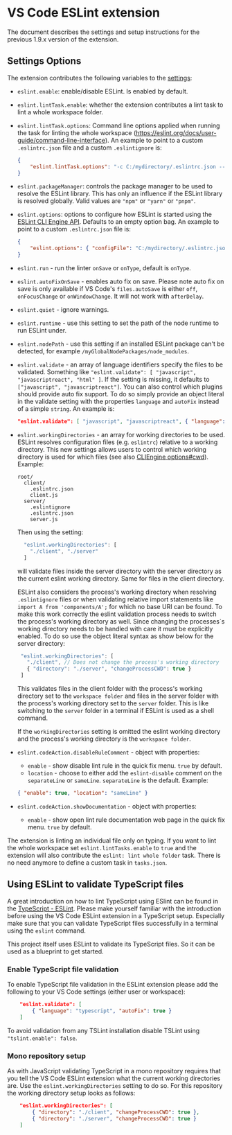 # VS Code ESLint extension

The document describes the settings and setup instructions for the previous
1.9.x version of the extension.

## Settings Options

The extension contributes the following variables to the
[settings](https://code.visualstudio.com/docs/customization/userandworkspace):

-   `eslint.enable`: enable/disable ESLint. Is enabled by default.
-   `eslint.lintTask.enable`: whether the extension contributes a lint task to
    lint a whole workspace folder.
-   `eslint.lintTask.options`: Command line options applied when running the
    task for linting the whole workspace
    (https://eslint.org/docs/user-guide/command-line-interface). An example to
    point to a custom `.eslintrc.json` file and a custom `.eslintignore` is:
    ```json
    {
    	"eslint.lintTask.options": "-c C:/mydirectory/.eslintrc.json --ignore-path C:/mydirectory/.eslintignore ."
    }
    ```
-   `eslint.packageManager`: controls the package manager to be used to resolve
    the ESLint library. This has only an influence if the ESLint library is
    resolved globally. Valid values are `"npm"` or `"yarn"` or `"pnpm"`.
-   `eslint.options`: options to configure how ESLint is started using the
    [ESLint CLI Engine API](http://eslint.org/docs/developer-guide/nodejs-api#cliengine).
    Defaults to an empty option bag. An example to point to a custom
    `.eslintrc.json` file is:
    ```json
    {
    	"eslint.options": { "configFile": "C:/mydirectory/.eslintrc.json" }
    }
    ```
-   `eslint.run` - run the linter `onSave` or `onType`, default is `onType`.
-   `eslint.autoFixOnSave` - enables auto fix on save. Please note auto fix on
    save is only available if VS Code's `files.autoSave` is either `off`,
    `onFocusChange` or `onWindowChange`. It will not work with `afterDelay`.
-   `eslint.quiet` - ignore warnings.
-   `eslint.runtime` - use this setting to set the path of the node runtime to
    run ESLint under.
-   `eslint.nodePath` - use this setting if an installed ESLint package can't be
    detected, for example `/myGlobalNodePackages/node_modules`.
-   `eslint.validate` - an array of language identifiers specify the files to be
    validated. Something like
    `"eslint.validate": [ "javascript", "javascriptreact", "html" ]`. If the
    setting is missing, it defaults to `["javascript", "javascriptreact"]`. You
    can also control which plugins should provide auto fix support. To do so
    simply provide an object literal in the validate setting with the properties
    `language` and `autoFix` instead of a simple `string`. An example is:

    ```json
    "eslint.validate": [ "javascript", "javascriptreact", { "language": "html", "autoFix": true } ]
    ```

-   `eslint.workingDirectories` - an array for working directories to be used.
    ESLint resolves configuration files (e.g. `eslintrc`) relative to a working
    directory. This new settings allows users to control which working directory
    is used for which files (see also
    [CLIEngine options#cwd](https://eslint.org/docs/developer-guide/nodejs-api#cliengine)).
    Example:

    ```
    root/
      client/
        .eslintrc.json
        client.js
      server/
        .eslintignore
        .eslintrc.json
        server.js
    ```

    Then using the setting:

    ```javascript
      "eslint.workingDirectories": [
        "./client", "./server"
      ]
    ```

    will validate files inside the server directory with the server directory as
    the current eslint working directory. Same for files in the client
    directory.

    ESLint also considers the process's working directory when resolving
    `.eslintignore` files or when validating relative import statements like
    `import A from 'components/A';` for which no base URI can be found. To make
    this work correctly the eslint validation process needs to switch the
    process's working directory as well. Since changing the processes`s working
    directory needs to be handled with care it must be explicitly enabled. To do
    so use the object literal syntax as show below for the server directory:

    ```javascript
     "eslint.workingDirectories": [
       "./client", // Does not change the process's working directory
       { "directory": "./server", "changeProcessCWD": true }
     ]
    ```

    This validates files in the client folder with the process's working
    directory set to the `workspace folder` and files in the server folder with
    the process's working directory set to the `server` folder. This is like
    switching to the `server` folder in a terminal if ESLint is used as a shell
    command.

    If the `workingDirectories` setting is omitted the eslint working directory
    and the process's working directory is the `workspace folder`.

-   `eslint.codeAction.disableRuleComment` - object with properties:
    -   `enable` - show disable lint rule in the quick fix menu. `true` by
        default.
    -   `location` - choose to either add the `eslint-disable` comment on the
        `separateLine` or `sameLine`. `separateLine` is the default. Example:
    ```json
    { "enable": true, "location": "sameLine" }
    ```
-   `eslint.codeAction.showDocumentation` - object with properties:
    -   `enable` - show open lint rule documentation web page in the quick fix
        menu. `true` by default.

The extension is linting an individual file only on typing. If you want to lint
the whole workspace set `eslint.lintTasks.enable` to `true` and the extension
will also contribute the `eslint: lint whole folder` task. There is no need
anymore to define a custom task in `tasks.json`.

## Using ESLint to validate TypeScript files

A great introduction on how to lint TypeScript using ESlint can be found in the
[TypeScript - ESLint](https://github.com/typescript-eslint/typescript-eslint).
Please make yourself familiar with the introduction before using the VS Code
ESLint extension in a TypeScript setup. Especially make sure that you can
validate TypeScript files successfully in a terminal using the `eslint` command.

This project itself uses ESLint to validate its TypeScript files. So it can be
used as a blueprint to get started.

### Enable TypeScript file validation

To enable TypeScript file validation in the ESLint extension please add the
following to your VS Code settings (either user or workspace):

```json
	"eslint.validate": [
		{ "language": "typescript", "autoFix": true }
	]
```

To avoid validation from any TSLint installation disable TSLint using
`"tslint.enable": false`.

### Mono repository setup

As with JavaScript validating TypeScript in a mono repository requires that you
tell the VS Code ESLint extension what the current working directories are. Use
the `eslint.workingDirectories` setting to do so. For this repository the
working directory setup looks as follows:

```json
	"eslint.workingDirectories": [
		{ "directory": "./client", "changeProcessCWD": true },
		{ "directory": "./server", "changeProcessCWD": true }
	]
```
